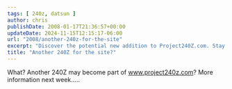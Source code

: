 ```yaml
---
tags: [ 240z, datsun ]
author: chris
publishDate: 2008-01-17T21:36:57+00:00
updateDate: 2024-11-15T12:15:17-06:00
url: "2008/another-240z-for-the-site"
excerpt: "Discover the potential new addition to Project240Z.com. Stay tuned for exciting updates next week!"
title: "Another 240Z for the site?"
---
```


What? Another 240Z may become part of www.project240z.com? More information next week.....
